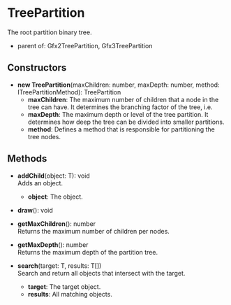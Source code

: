 # TreePartition

The root partition binary tree.
- parent of: Gfx2TreePartition, Gfx3TreePartition
## Constructors
- **new TreePartition**(maxChildren: number, maxDepth: number, method: ITreePartitionMethod): TreePartition   
   - **maxChildren**: The maximum number of children that a node in the tree can have. It determines the branching factor of the tree, i.e.
   - **maxDepth**: The maximum depth or level of the tree partition. It determines how deep the tree can be divided into smaller partitions.
   - **method**: Defines a method that is responsible for partitioning the tree nodes.
## Methods
- **addChild**(object: T): void   
Adds an object.
   - **object**: The object.

- **draw**(): void   

- **getMaxChildren**(): number   
Returns the maximum number of children per nodes.

- **getMaxDepth**(): number   
Returns the maximum depth of the partition tree.

- **search**(target: T, results: T[])   
Search and return all objects that intersect with the target.
   - **target**: The target object.
   - **results**: All matching objects.
